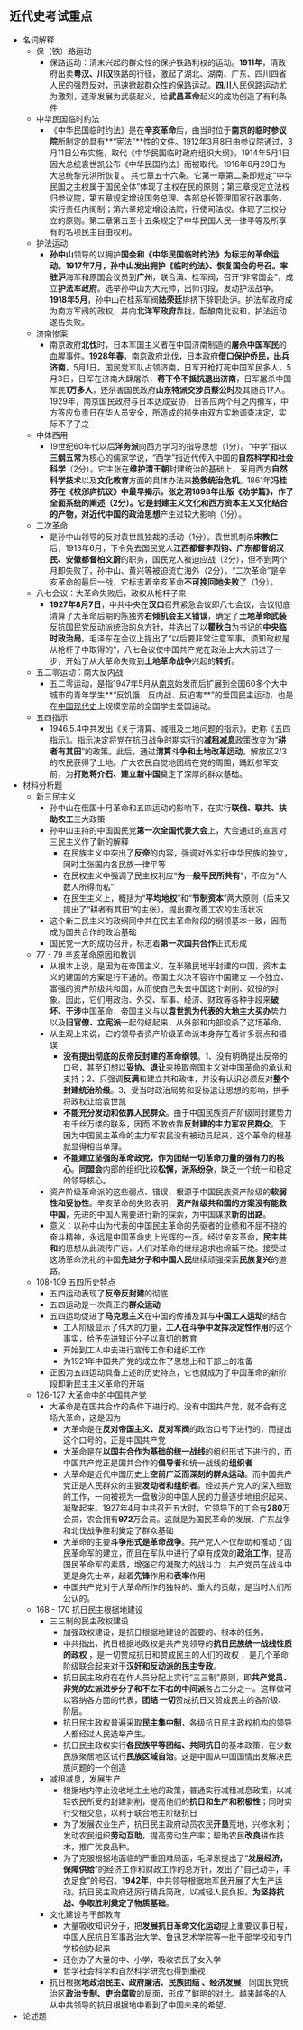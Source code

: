 ## 近代史考试重点

* 名词解释
  * 保（铁）路运动
    * 保路运动：清末兴起的群众性的保护铁路利权的运动。**1911年**，清政府出卖**粤汉、川汉**铁路的行径，激起了湖北、湖南、广东、四川四省人民的强烈反对，迅速掀起群众性的保路运动。**四川**人民保路运动尤为激烈，逐渐发展为武装起义，给**武昌革命**起义的成功创造了有利条件
  * 中华民国临时约法
    * 《中华民国临时约法》是在**辛亥革命**后，由当时位于**南京的临时参议院**所制定的具有**“宪法”**性的文件。1912年3月8日由参议院通过，3月11日公布实施，取代《中华民国临时政府组织大纲》。1914年5月1日因大总统袁世凯公布《中华民国约法》而被取代。1916年6月29日为大总统黎元洪所恢复。 共七章五十六条。它第一章第二条即规定“中华民国之主权属于国民全体”体现了主权在民的原则；第三章规定立法权归参议院，第五章规定增设国务总理、各部总长管理国家行政事务，实行责任内阁制；第六章规定增设法院，行使司法权。体现了三权分立的原则。第二章第五至十五条规定了中华民国人民一律平等及所享有的名项民主自由权利。
  * 护法运动
    * **孙中山**领导的以拥护**国会和《中华民国临时约法》**为标志的革命运动。**1917年7月**，孙中山发出拥护《临时约法》、恢复国会的号召。率驻**沪**海军和原国会议员到**广州**，联合滇、桂军阀，召开“非常国会”，成立**护法军政府**。选举孙中山为大元帅，出师讨段，发动护法战争。**1918年5月**，孙中山在桂系军阀**陆荣廷**排挤下辞职赴沪。护法军政府成为南方军阀的政权，并向**北洋军政府**靠拢，酝酿南北议和，护法运动遂告失败。
  * 济南惨案
    * 南京政府**北伐**时，日本军国主义者在中国济南制造的**屠杀中国军民**的血腥事件。**1928年春**，南京政府北伐，日本政府**借口保护侨民，出兵济南**，5月1日，国民党军队占领济南，日军开枪打死中国军民多人，5月3日，日军在济南大肆屠杀，**蒋下令不抵抗退出济南**，日军屠杀中国军民**1万多人**，还杀害国民政府**山东特派交涉员蔡公时**及其随员17人。1929年，南京国民政府与日本达成妥协，日答应两个月之内撤军，中方答应负责日在华人员安全，所造成的损失由双方实地调查决定，实际不了了之
  * 中体西用
    * 19世纪60年代以后**洋务派**向西方学习的指导思想（1分）。“中学”指以**三纲五常**为核心的儒家学说，“西学”指近代传入中国的**自然科学和社会科学**（2分）。它主张在**维护清王朝**封建统治的基础上，采用西方**自然科学技术**以及**文化教育**方面的具体办法来**挽救统治危机**。1861年**冯桂芬在《校邠庐抗议》**中最早揭示。张之洞1898年出版《劝学篇》，作了全面系统的阐述（2分）。它是封建主义文化和西方资本主义文化结合的产物，对近代中国的**政治思想**产生过较大影响（1分）。
  * 二次革命
    * 是孙中山领导的反对袁世凯独裁的活动（1分）。袁世凯刺杀**宋教仁**后，1913年6月，下令免去国民党人**江西都督李烈钧、广东都督胡汉民、安徽都督柏文蔚**的职务，国民党人被迫应战（2分），但不到两个月即失败了，孙中山、黄兴等被迫流亡海外（2分）。“二次革命”是辛亥革命的最后一战，它标志着辛亥革命**不可挽回地失败**了（1分）。
  * 八七会议：大革命失败后，政权从枪杆子来
    * **1927年8月7日**，中共中央在**汉口**召开紧急会议即八七会议，会议彻底清算了大革命后期的陈独秀**右倾机会主义错误**，确定了**土地革命武装**反抗国民党反动派统治的总方针，并选出了以**瞿秋白**为书记的**中央临时政治局**。毛泽东在会议上提出了“以后要非常注意军事，须知政权是从枪杆子中取得的”，八七会议使中国共产党在政治上大大前进了一步，开始了从大革命失败到**土地革命战争**兴起的**转折**。
  * 五二零运动：南大反内战
    * 五二零运动，是指1947年5月从[南京](http://www.baike.com/sowiki/%E5%8D%97%E4%BA%AC?prd=content_doc_search)始发而后扩展到全国60多个大中城市的青年学生**“反饥饿、反内战、反迫害**”的爱国民主运动，也是在[中国现代史](http://www.baike.com/sowiki/%E4%B8%AD%E5%9B%BD%E7%8E%B0%E4%BB%A3%E5%8F%B2?prd=content_doc_search)上规模空前的全国学生爱国运动。
  * 五四指示
    * 1946.5.4中共发出《关于清算、减租及土地问题的指示》，史称《五四指示》。指示决定将党在抗日战争时期实行的**减租减息**政策改变为“**耕者有其田**”的政策。此后，通过**清算斗争和土地改革运动**，解放区2/3的农民获得了土地。广大农民自觉地团结在党的周围，踊跃参军支前，为**打败蒋介石、建立新中国**奠定了深厚的群众基础。
* 材料分析题
  * 新三民主义
    * 孙中山在俄国十月革命和五四运动的影响下，在实行**联俄、联共、扶助农工**三大政策
    * 孙中山主持的中国国民党**第一次全国代表大会**上，大会通过的宣言对三民主义作了新的解释
      * 在民族主义中突出了**反帝**的内容，强调对外实行中华民族的独立，同时主张国内各民族一律平等
      * 在民权主义中强调了民主权利应“**为一般平民所共有**”，不应为“人数人所得而私”
      * 在民生主义上，概括为“**平均地权**”和“**节制资本**”两大原则（后来又提出了“耕者有其田”的主张），提出要改善工农的生活状况
    * 这个新三民主义的政纲同中共在民主革命阶段的纲领基本一致，因而成为国共合作的政治基础
    * 国民党一大的成功召开，标志着**第一次国共合作**正式形成
  * 77 - 79 辛亥革命原因和教训 
    * 从根本上说，是因为在帝国主义，在半殖民地半封建的中国，资本主义的建国的方案是行不通的。帝国主义决不容许中国建立 一个独立、富强的资产阶级共和国，从而使自己失去中国这个剥削、奴役的对象。因此，它们用政治、外交、军事、经济、财政等各种手段来**破坏、干涉**中国革命，帝国主义与以**袁世凯为代表的大地主大买办**势力以及**旧官僚、立宪派**一起勾结起来，从外部和内部绞杀了这场革命。
    * 从主观上来说，它的领导者资产阶级革命派本身存在着许多弱点和错误
      * **没有提出彻底的反帝反封建的革命纲领**。1、没有明确提出反帝的口号，甚至幻想以**妥协、退让**来换取帝国主义对中国革命的承认和支持；2、只强调**反满**和建立共和政体，并没有认识必须反对**整个封建统治阶级**。3、受当时政治局势和妥协退让思想的影响，拱手将政权让给袁世凯
      * **不能充分发动和依靠人民群众**。由于中国民族资产阶级同封建势力有千丝万缕的联系，因而 不敢依靠**反封建的主力军农民群众**。正因为中国民主革命的主力军农民没有被动员起来，这个革命的根基就显得相当单薄。
      * **不能建立坚强的革命政党，作为团结一切革命力量的强有力的核心**。**同盟会**内部的组织比较**松懈，派系纷杂**，缺乏一个统一和稳定的领导核心。
    * 资产阶级革命派的这些弱点、错误，根源于中国民族资产阶级的**软弱性和妥协性**。辛亥革命的失败表明，**资产阶级共和国的方案没有能救中国**，先进的中国人需要进行新的探索，为中国谋求**新的出路**。
    * 意义：以孙中山为代表的中国民主革命的先驱者的业绩和不屈不挠的奋斗精神，永远是中国革命史上光辉的一页。经过辛亥革命，**民主共和**的思想从此流传广远，人们对革命的继续追求也绵延不绝。接受过这场革命洗礼的中国**先进分子和中国人民**继续顽强探索**民族复兴**的道路。
  * 108-109 五四历史特点
    * 五四运动表现了**反帝反封建**的彻底
    * 五四运动是一次真正的**群众运动**
    * 五四运动促进了**马克思主义**在中国的传播及其与**中国工人运动**的结合
      * 工人阶级显示了伟大的力量，**工人在斗争中发挥决定性作用**的这个事实，给予先进知识分子以真切的教育
      * 开始到工人中去进行宣传工作和组织工作
      * 为1921年中国共产党的成立作了思想上和干部上的准备
    * 正因为五四运动具备上述的历史特点，它也就成为了中国革命的新阶段即新民主主义革命的开端
  * 126-127 大革命中的中国共产党
    * 大革命是在国共合作的条件下进行的。没有中国共产党，就不会有这场大革命，这是因为
      * 大革命是在**反对帝国主义、反对军阀**的政治口号下进行的，而提出这个口号的，正是中国共产党
      * 大革命是在**以国共合作为基础的统一战线**的组织形式下进行的，而中国共产党正是国共合作的**倡导者**和统一战线的**组织者**
      * 大革命是近代中国历史上**空前广泛而深刻的群众运动**。而中国共产党正是人民群众的主要**发动者和组织者**。经过共产党人的深入细致的工作，一向被视为一盘散沙的中国人民的力量逐步地组织起来、凝聚起来。1927年4月中共召开五大时，它领导下的工会有**280**万会员，农会拥有**972**万会员。这就是为国民革命的发展、广东战争和北伐战争胜利奠定了群众基础
      * 大革命的主要**斗争形式是革命战争**。共产党人不仅帮助和推动了国民革命军的建立，而且在军队中进行了卓有成效的**政治工作**，提高国民革命军的素质，增强它的凝聚力的战斗力；共产党员在战斗中更是身先士卒，起着**先锋**作用和**表率**作用
      * 中国共产党对于大革命所作的独特的、重大的贡献，是当时人们所公认的。
  * 168 - 170 抗日民主根据地建设
    * 三三制的民主政权建设
      * 加强政权建设，是抗日根据地建设的首要的、根本的任务。
      * 中共指出，抗日根据地政权是共产党领导的**抗日民族统一战线性质的政权** ，是一切赞成抗日和赞成民主的人们的政权 ，是几个革命阶级联合起来对于**汉奸和反动派的民主专政**。
      * 抗日民主政府在在作人员分配上实行“三三制”原则，即**共产党员、非党的左派进步分子和不左不右的中间派**各占三分之一。这样做可以容纳各方面的代表，**团结 一切**赞成抗日又赞成民主的各阶级、阶层。
      * 抗日民主政权普遍采取**民主集中制**，各级抗日民主政权机构的领导人都经过人民选举产生。
      * 抗日民主政权实行**各民族平等团结、共同抗日**的基本政策，在少数民族聚居地区试行**民族区域自治**。这是中国从中国国情出发解决民族问题的一个创造
    * 减租减息，发展生产
      * 根据地内停止没收地主土地的政策，普通实行减租减息政策，以减轻农民所受的封建剥削，提高他们的**抗日和生产和积极性**；同时实行交租交息，以利于联合地主阶级抗日
      * 为了发展农业生产，抗日民主政府动员农民**开垦**荒地，兴修水利；发动农民组织**劳动互助**，提高劳动生产率；帮助农民**改良**耕作技术，推广优良品种。
      * 为了克服根据地面临的严重困难局面，毛泽东提出了“**发展经济，保障供给**”的经济工作和财政工作的总方针，发出了“自己动手，丰衣足食”的号召。**1942年**，中共领导根据地军民开展了大生产运动。抗日民主政府还厉行精兵简政，以减轻人民负担。**为坚持抗战、争取胜利奠定了物质基础**。
    * 文化建设与干部教育
      * 大量吸收知识分子，把**发展抗日革命文化运动**提上重要议事日程，中国人民抗日军事政治大学、鲁迅艺术学院等一批干部学校和专门学校创办起来
      * 还创办了大量的中、小学，吸收农民子女入学
      * 哲学社会科学和自然科学研究也得到重视
    * 抗日根据**地政治民主、政府廉洁、民族团结 、经济发展**，同国民党统治区**政治专制、吏治腐败**的局面，形成了鲜明的对比。越来越多的人从中共领导的抗日根据地中看到了中国未来的希望。
* 论述题

